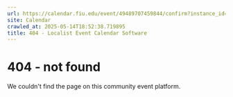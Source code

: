 ```yaml
---
url: https://calendar.fiu.edu/event/49489707459844/confirm?instance_id=49489707473164&return=https%3A%2F%2Fcalendar.fiu.edu%2Fmiami_beach_urban_studios_364
site: Calendar
crawled_at: 2025-05-14T18:52:38.719895
title: 404 - Localist Event Calendar Software
---
```


# 404 - not found
We couldn't find the page on this community event platform.
